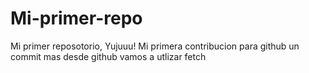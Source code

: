 # Mi-primer-repo
Mi primer reposotorio, Yujuuu!
Mi primera contribucion para github 
un commit mas desde github
vamos a utlizar fetch
